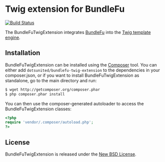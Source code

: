 Twig extension for BundleFu
===========================

[![Build Status](https://secure.travis-ci.org/dotsunited/BundleFuTwigExtension.png)](http://travis-ci.org/dotsunited/BundleFuTwigExtension)

The BundleFuTwigExtension integrates [BundleFu](https://github.com/dotsunited/BundleFu) into the [Twig template engine](http://twig.sensiolabs.org).

Installation
------------

BundleFuTwigExtension can be installed using the [Composer](http://packagist.org) tool. You can either add `dotsunited/bundlefu-twig-extension` to the dependencies in your composer.json, or if you want to install BundleFuTwigExtension as standalone, go to the main directory and run:

```bash
$ wget http://getcomposer.org/composer.phar 
$ php composer.phar install
```

You can then use the composer-generated autoloader to access the BundleFuTwigExtension classes:

```php
<?php
require 'vendor/.composer/autoload.php';
?>
```

License
-------

BundleFuTwigExtension is released under the [New BSD License](https://github.com/dotsunited/BundleFuTwigExtension/blob/master/LICENSE).
